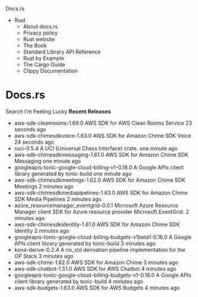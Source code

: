 Docs.rs
  * Rust
    * About docs.rs 
    * Privacy policy 
    * Rust website 
    * The Book 
    * Standard Library API Reference 
    * Rust by Example 
    * The Cargo Guide 
    * Clippy Documentation 


#  Docs.rs
Search I'm Feeling Lucky 
**Recent Releases**
  * aws-sdk-cleanrooms-1.69.0
AWS SDK for AWS Clean Rooms Service
23 seconds ago
  * aws-sdk-chimesdkvoice-1.63.0
AWS SDK for Amazon Chime SDK Voice
24 seconds ago
  * ruci-0.5.4
A UCI (Universal Chess Interface) crate.
one minute ago
  * aws-sdk-chimesdkmessaging-1.61.0
AWS SDK for Amazon Chime SDK Messaging
one minute ago
  * googleapis-tonic-google-cloud-billing-v1-0.18.0
A Google APIs client library generated by tonic-build
one minute ago
  * aws-sdk-chimesdkmeetings-1.62.0
AWS SDK for Amazon Chime SDK Meetings
2 minutes ago
  * aws-sdk-chimesdkmediapipelines-1.63.0
AWS SDK for Amazon Chime SDK Media Pipelines
2 minutes ago
  * azure_resourcemanager_eventgrid-0.0.1
Microsoft Azure Resource Manager client SDK for Azure resource provider Microsoft.EventGrid.
2 minutes ago
  * aws-sdk-chimesdkidentity-1.61.0
AWS SDK for Amazon Chime SDK Identity
2 minutes ago
  * googleapis-tonic-google-cloud-billing-budgets-v1beta1-0.16.0
A Google APIs client library generated by tonic-build
3 minutes ago
  * kona-derive-0.2.4
A no_std derivation pipeline implementation for the OP Stack
3 minutes ago
  * aws-sdk-chime-1.62.0
AWS SDK for Amazon Chime
3 minutes ago
  * aws-sdk-chatbot-1.51.0
AWS SDK for AWS Chatbot
4 minutes ago
  * googleapis-tonic-google-cloud-billing-budgets-v1-0.16.0
A Google APIs client library generated by tonic-build
4 minutes ago
  * aws-sdk-budgets-1.63.0
AWS SDK for AWS Budgets
4 minutes ago


